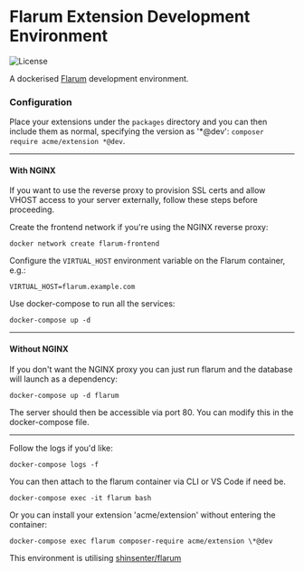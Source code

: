 # Flarum Extension Development Environment

![License](https://img.shields.io/badge/license-MIT-blue.svg)

A dockerised [Flarum](http://flarum.org) development environment.

### Configuration

Place your extensions under the `packages` directory and you can then include them as normal, specifying the version as '\*@dev': `composer require acme/extension *@dev`.

---

#### With NGINX

If you want to use the reverse proxy to provision SSL certs and allow VHOST access to your server externally, follow these steps before proceeding.

Create the frontend network if you're using the NGINX reverse proxy:

`docker network create flarum-frontend`

Configure the `VIRTUAL_HOST` environment variable on the Flarum container, e.g.:

`VIRTUAL_HOST=flarum.example.com`

Use docker-compose to run all the services:

`docker-compose up -d`

---

#### Without NGINX

If you don't want the NGINX proxy you can just run flarum and the database will launch as a dependency:

`docker-compose up -d flarum`

The server should then be accessible via port 80. You can modify this in the docker-compose file.

---

Follow the logs if you'd like:

`docker-compose logs -f`

You can then attach to the flarum container via CLI or VS Code if need be.

`docker-compose exec -it flarum bash`

Or you can install your extension 'acme/extension' without entering the container:

`docker-compose exec flarum composer-require acme/extension \*@dev`

This environment is utilising [shinsenter/flarum](https://github.com/shinsenter/php/tree/main/src/webapps/flarum)
